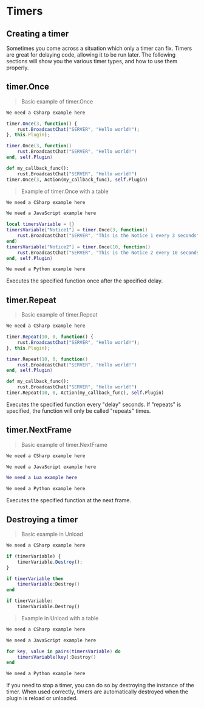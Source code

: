 # Timers

## Creating a timer

Sometimes you come across a situation which only a timer can fix. Timers are great for delaying code, allowing it to be run later. The following sections will show you the various timer types, and how to use them properly.

## timer.Once

> Basic example of timer.Once

``` csharp
We need a CSharp example here
```

``` javascript
timer.Once(3, function() {
    rust.BroadcastChat("SERVER", "Hello world!");
}, this.Plugin);
```

``` lua
timer.Once(3, function()
    rust.BroadcastChat("SERVER", "Hello world!")
end, self.Plugin)
```

``` python
def my_callback_func():
    rust.BroadcastChat("SERVER", "Hello world!")
timer.Once(3, Action(my_callback_func), self.Plugin)
```

> Example of timer.Once with a table

``` csharp
We need a CSharp example here
```

``` javascript
We need a JavaScript example here
```

``` lua
local timersVariable = {}
timersVariable["Notice1"] = timer.Once(3, function()
    rust.BroadcastChat("SERVER", "This is the Notice 1 every 3 seconds")
end)
timersVariable["Notice2"] = timer.Once(10, function()
    rust.BroadcastChat("SERVER", "This is the Notice 2 every 10 seconds")
end, self.Plugin)
```

``` python
We need a Python example here
```

Executes the specified function once after the specified delay.

## timer.Repeat

> Basic example of timer.Repeat

``` csharp
We need a CSharp example here
```

``` javascript
timer.Repeat(10, 0, function() {
    rust.BroadcastChat("SERVER", "Hello world!");
}, this.Plugin);
```

``` lua
timer.Repeat(10, 0, function()
    rust.BroadcastChat("SERVER", "Hello world!")
end, self.Plugin)
```

``` python
def my_callback_func():
    rust.BroadcastChat("SERVER", "Hello world!")
timer.Repeat(10, 0, Action(my_callback_func), self.Plugin)
```

Executes the specified function every "delay" seconds. If "repeats" is specified, the function will only be called "repeats" times.

## timer.NextFrame

> Basic example of timer.NextFrame

``` csharp
We need a CSharp example here
```

``` javascript
We need a JavaScript example here
```

``` lua
We need a Lua example here
```

``` python
We need a Python example here
```

Executes the specified function at the next frame.

## Destroying a timer

> Basic example in Unload

``` csharp
We need a CSharp example here
```

``` javascript
if (timerVariable) {
    timerVariable.Destroy();
}
```

``` lua
if timerVariable then
    timerVariable:Destroy()
end
```

``` python
if timerVariable:
    timerVariable.Destroy()
```

> Example in Unload with a table

``` csharp
We need a CSharp example here
```

``` javascript
We need a JavaScript example here
```

``` lua
for key, value in pairs(timersVariable) do
    timersVariable[key]:Destroy()
end
```

``` python
We need a Python example here
```

If you need to stop a timer, you can do so by destroying the instance of the timer. When used correctly, timers are automatically destroyed when the plugin is reload or unloaded.
